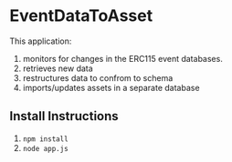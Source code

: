 # EventDataToAsset
This application:
1. monitors for changes in the ERC115 event databases.
2. retrieves new data
3. restructures data to confrom to schema
4. imports/updates assets in a separate database

## Install Instructions
1. `npm install`
2. `node app.js`